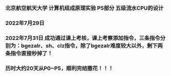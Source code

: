 ### 北京航空航天大学 计算机组成原理实验 P5部分 五级流水CPU的设计
### 2022年7月29日

### 2022年7月31日 成功通过课上考核，课上考察添加指令，三条指令分别为：bgezalr、sh、clz指令，除了bgezalr难度较大以外，剩下两条指令直接秒掉了！

### 历时大约20天从P0~P5，顺利完结撒花！！！